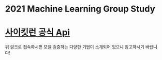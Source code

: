 # 2021 Machine Learning Group Study

# [사이킷런 공식 Api](https://scikit-learn.org/stable/modules/classes.html#module-sklearn.model_selection)
위 링크로 접속하시면 모델 검증하는 다양한 기법이 소개되어 있으니 참고하시기 바랍니다!
